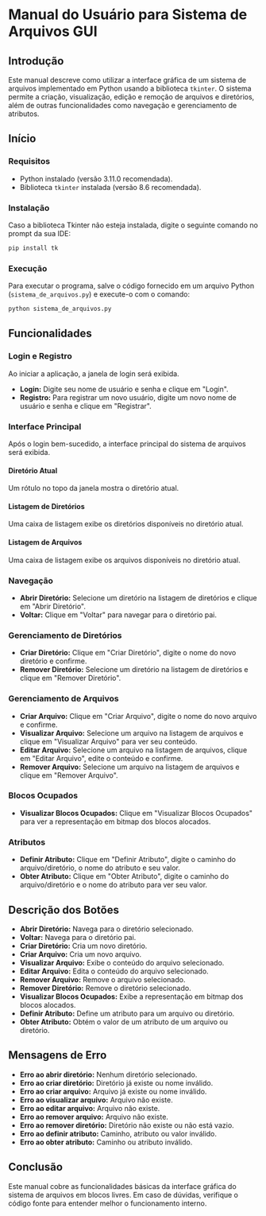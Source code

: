 # Manual do Usuário para Sistema de Arquivos GUI

## Introdução

Este manual descreve como utilizar a interface gráfica de um sistema de arquivos implementado em Python usando a biblioteca `tkinter`. O sistema permite a criação, visualização, edição e remoção de arquivos e diretórios, além de outras funcionalidades como navegação e gerenciamento de atributos.

## Início

### Requisitos

- Python instalado (versão 3.11.0 recomendada).
- Biblioteca `tkinter` instalada (versão 8.6 recomendada).

### Instalação

Caso a biblioteca Tkinter não esteja instalada, digite o seguinte comando no prompt da sua IDE:

```sh
pip install tk
```

### Execução

Para executar o programa, salve o código fornecido em um arquivo Python (`sistema_de_arquivos.py`) e execute-o com o comando:

```sh
python sistema_de_arquivos.py
```

## Funcionalidades

### Login e Registro

Ao iniciar a aplicação, a janela de login será exibida.

- **Login:** Digite seu nome de usuário e senha e clique em "Login".
- **Registro:** Para registrar um novo usuário, digite um novo nome de usuário e senha e clique em "Registrar".

### Interface Principal

Após o login bem-sucedido, a interface principal do sistema de arquivos será exibida.

#### Diretório Atual

Um rótulo no topo da janela mostra o diretório atual.

#### Listagem de Diretórios

Uma caixa de listagem exibe os diretórios disponíveis no diretório atual.

#### Listagem de Arquivos

Uma caixa de listagem exibe os arquivos disponíveis no diretório atual.

### Navegação

- **Abrir Diretório:** Selecione um diretório na listagem de diretórios e clique em "Abrir Diretório".
- **Voltar:** Clique em "Voltar" para navegar para o diretório pai.

### Gerenciamento de Diretórios

- **Criar Diretório:** Clique em "Criar Diretório", digite o nome do novo diretório e confirme.
- **Remover Diretório:** Selecione um diretório na listagem de diretórios e clique em "Remover Diretório".

### Gerenciamento de Arquivos

- **Criar Arquivo:** Clique em "Criar Arquivo", digite o nome do novo arquivo e confirme.
- **Visualizar Arquivo:** Selecione um arquivo na listagem de arquivos e clique em "Visualizar Arquivo" para ver seu conteúdo.
- **Editar Arquivo:** Selecione um arquivo na listagem de arquivos, clique em "Editar Arquivo", edite o conteúdo e confirme.
- **Remover Arquivo:** Selecione um arquivo na listagem de arquivos e clique em "Remover Arquivo".

### Blocos Ocupados

- **Visualizar Blocos Ocupados:** Clique em "Visualizar Blocos Ocupados" para ver a representação em bitmap dos blocos alocados.

### Atributos

- **Definir Atributo:** Clique em "Definir Atributo", digite o caminho do arquivo/diretório, o nome do atributo e seu valor.
- **Obter Atributo:** Clique em "Obter Atributo", digite o caminho do arquivo/diretório e o nome do atributo para ver seu valor.

## Descrição dos Botões

- **Abrir Diretório:** Navega para o diretório selecionado.
- **Voltar:** Navega para o diretório pai.
- **Criar Diretório:** Cria um novo diretório.
- **Criar Arquivo:** Cria um novo arquivo.
- **Visualizar Arquivo:** Exibe o conteúdo do arquivo selecionado.
- **Editar Arquivo:** Edita o conteúdo do arquivo selecionado.
- **Remover Arquivo:** Remove o arquivo selecionado.
- **Remover Diretório:** Remove o diretório selecionado.
- **Visualizar Blocos Ocupados:** Exibe a representação em bitmap dos blocos alocados.
- **Definir Atributo:** Define um atributo para um arquivo ou diretório.
- **Obter Atributo:** Obtém o valor de um atributo de um arquivo ou diretório.

## Mensagens de Erro

- **Erro ao abrir diretório:** Nenhum diretório selecionado.
- **Erro ao criar diretório:** Diretório já existe ou nome inválido.
- **Erro ao criar arquivo:** Arquivo já existe ou nome inválido.
- **Erro ao visualizar arquivo:** Arquivo não existe.
- **Erro ao editar arquivo:** Arquivo não existe.
- **Erro ao remover arquivo:** Arquivo não existe.
- **Erro ao remover diretório:** Diretório não existe ou não está vazio.
- **Erro ao definir atributo:** Caminho, atributo ou valor inválido.
- **Erro ao obter atributo:** Caminho ou atributo inválido.

## Conclusão

Este manual cobre as funcionalidades básicas da interface gráfica do sistema de arquivos em blocos livres. Em caso de dúvidas, verifique o código fonte para entender melhor o funcionamento interno.
